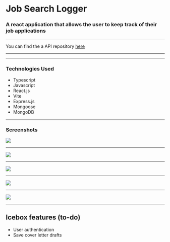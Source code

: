 # Job Search Logger
### A react application that allows the user to keep track of their job applications
---

You can find the a API repository [here](https://github.com/awatersny/jobSearchLoggerAPI)

---

___

### Technologies Used

- Typescript
- Javascript
- React.js
- Vite
- Express.js
- Mongoose
- MongoDB

---

### Screenshots

![](src/assets/0.png)

---

![](src/assets/1.png)

---

![](src/assets/2.png)

---

![](src/assets/3.png)

---

![](src/assets/4.png)

---

## Icebox features (to-do)
- User authentication
- Save cover letter drafts